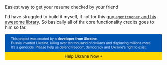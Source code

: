 Easiest way to get your resume checked by your friend

I'd have struggled to build it myself, if not for this [guy `agentcooper` and his awesome library](https://github.com/agentcooper/react-pdf-highlighter).
So basically all of the core functionality credits goes to him so far.

[![SWUbanner](https://raw.githubusercontent.com/vshymanskyy/StandWithUkraine/main/banner-direct-single.svg)](https://stand-with-ukraine.pp.ua/)
